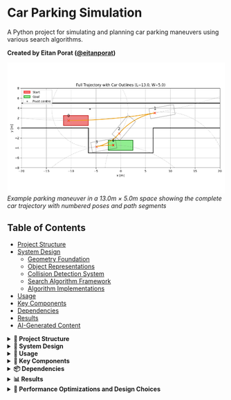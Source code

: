 # Car Parking Simulation

A Python project for simulating and planning car parking maneuvers using various search algorithms.

**Created by Eitan Porat ([@eitanporat](https://github.com/eitanporat))**

![Sample Parking Maneuver](docs/images/sample_full_3.png)
*Example parking maneuver in a 13.0m × 5.0m space showing the complete car trajectory with numbered poses and path segments*

## Table of Contents
- [Project Structure](#project-structure)
- [System Design](#system-design)
  - [Geometry Foundation](#geometry-foundation)
  - [Object Representations](#object-representations)
  - [Collision Detection System](#collision-detection-system)
  - [Search Algorithm Framework](#search-algorithm-framework)
  - [Algorithm Implementations](#algorithm-implementations)
- [Usage](#usage)
- [Key Components](#key-components)
- [Dependencies](#dependencies)
- [Results](#results)
- [AI-Generated Content](#ai-generated-content)

<details>
<summary><strong>📁 Project Structure</strong></summary>

```
car_project/
├── src/
│   ├── __init__.py          # Main package exports
│   ├── core/                # Core data structures and utilities
│   │   ├── __init__.py
│   │   ├── action.py        # Action definitions (straight, rotate)
│   │   ├── car.py           # Car geometry and kinematics
│   │   ├── direction.py     # Direction enum (LEFT, RIGHT)
│   │   ├── node.py          # Search node for algorithms
│   │   ├── parking_space.py # Parking space definition
│   │   ├── path.py          # Path representation (straight/arc segments)
│   │   └── point.py         # 2D point geometry
│   ├── algorithms/          # Parking algorithms
│   │   ├── __init__.py
│   │   ├── bfs_base.py      # Base class for parking search
│   │   ├── bfs_parking.py   # BFS parking planner
│   │   ├── bidir_bfs_parking.py # Bidirectional BFS parking
│   │   ├── heuristic.py     # Heuristic functions
│   │   └── parallel_parking.py # Parallel parking algorithm
│   ├── tests/               # Test files
│   │   ├── __init__.py
│   │   ├── bfs_test.py      # BFS algorithm tests
│   │   ├── bfs_reference_test.py # Reference BFS tests
│   │   ├── heuristic_bidir_test.py # Bidirectional heuristic tests
│   │   └── heuristic_test.py # Heuristic function tests
│   └── utils/               # Utility functions
│       ├── __init__.py
│       └── plot_utils.py    # Plotting utilities
├── car_env/                 # Python virtual environment
└── README.md               # This file
```
</details>

<details>
<summary><strong>🔧 System Design</strong></summary>

### Geometry Foundation

The system is built upon a geometric foundation that abstracts 2D space and motion:

**Point Class**: The fundamental abstraction representing a 2D vector with geometric operations:
- `angle()`: Returns the angle of the vector from the origin
- `rotate(angle)`: Rotates the point around the origin by a given angle
- `norm()`: Returns the Euclidean norm (magnitude) of the vector
- Standard vector operations: addition, subtraction, scalar multiplication

**PathPart Abstraction**: An abstract base class representing geometric path segments that can be:
- **StraightPart**: A straight line segment between two points
- **ArcPart**: A circular arc parameterized by center point, radius, start angle, and sweep angle

All PathPart implementations provide:
- `intersects(other)`: Determines if two path segments intersect
- `draw(ax)`: Renders the path segment on a matplotlib Axes object

**Path Class**: A composite structure containing an ordered sequence of PathPart objects, representing complete trajectories.

### Object Representations

#### Car System

**CarSpecs**: Immutable physical specifications of a vehicle:
- `length`: Total vehicle length in meters
- `width`: Vehicle width in meters  
- `rear_axle`: Distance from rear to rear axle in meters
- `minimum_turning_radius`: Minimum radius the vehicle can turn in meters

**CarState**: Complete pose description of a car at any moment:
- `specs`: Reference to the CarSpecs object
- `orientation`: Current heading angle in radians
- `center`: Position of the car's geometric center as a Point

The car is abstractly represented as a rectangle with four corner points, computed from the center, orientation, and specifications.

**Motion Primitives**: CarState provides two fundamental motion operations:
- `straight(distance)`: Moves the car forward/backward by a specified distance
- `rotate(angle, radius, direction)`: Rotates the car around a specified radius in the given direction

Both methods return a new CarState and optionally update a Path object if provided. More abstractly, an Action object can be applied using `apply_action(action)`, which encapsulates either straight or rotate operations.

#### Parking Space Representation

Parking spaces are modeled as collections of line segments forming boundaries:

**ParkingSpace Components**:
- `start`: Reference point for the parking space
- `width`: Width of the parking space
- `length`: Length of the parking space
- `baseline_left/right`: Extension distances beyond the parking space on left/right sides
- `road_width`: Width of the road adjacent to the parking space

The parking space consists of multiple curb segments:
- Bottom curb (parking space boundary)
- Side curbs (left and right boundaries)
- Top curb (road boundary)
- Extended baseline segments

![Parking Space Diagram](docs/images/parking_diagram.png)
*Parking space diagram showing curb segments, car geometry, and key dimensions*

### Collision Detection System

The system implements a two-tier collision detection approach:

**Static Collision Detection**: Checks if the car's rectangular representation intersects with any parking space curb segments in its current position.

**Dynamic Collision Detection**: Traces the complete paths taken by all four corners of the car during a motion primitive and checks for intersections with curb segments along the entire trajectory.

**Collision Handling**: When applying actions, if a ParkingSpace is provided and either static or dynamic collision is detected, a `CollisionException` is raised, preventing the invalid motion.

**Limitation**: The current implementation only checks corner trajectories. Edge segments between corners are not explicitly checked for collisions, which could theoretically miss some edge-curb intersections.

### Search Algorithm Framework

#### State Space Discretization

Although the physical world is continuous, the search operates on a discretized state space:
- Car positions are quantized to a grid resolution
- Orientations are quantized to discrete angle steps
- States are hashed for efficient storage and lookup in hash tables

#### Action Parameterization

**Rotation Actions**: Parameterized by:
- `radius`: Turning radius (using logarithmic scale for efficient coverage)
- `direction`: LEFT or RIGHT
- `angle`: Rotation magnitude in radians

**Straight Actions**: Parameterized by:
- `magnitude`: Distance to travel (positive/negative for forward/backward)

#### Node Expansion Strategy

**Pruning Mechanisms**:
1. **Collision-based pruning**: If a motion intersects curbs, further expansion in that direction is terminated
2. **Distance-based pruning**: States beyond a threshold distance (1.5x the initial distance to goal) are pruned to focus search on relevant areas

**State Management**: 
- Visited states are stored in a hash set for O(1) lookup
- Frontier states are maintained in appropriate data structures (queue for BFS, priority queue for A*)

### Algorithm Implementations

#### Base Framework

**`_ParkingSearchBase`**: Abstract base class implementing the core search infrastructure:
- State hashing and discretization
- Goal state checking
- Path reconstruction
- Common search utilities

#### Breadth-First Search (BFS)

**Configuration Parameters**:
- `step_resolution`: Distance step size for straight motions
- `step_angle_resolution`: Angle step size for rotations  
- `max_straight`: Maximum straight-line distance
- `max_radius`: Maximum turning radius
- `max_radius_count`: Number of radius values to try
- `depth`: Maximum search depth limit
- `max_turn_sweep`: Maximum rotation angle per action
- `max_dist_ratio`: Distance pruning threshold (1.5x initial distance)

**Algorithm**: Standard BFS with depth limiting and collision-aware expansion.

**Example Usage**:
```python
from src import CarSpecs, CarState, ParkingSpace, BFSParking, ExpansionConfig, Point

specs = CarSpecs(length=5, width=2, rear_axle=1, minimum_turning_radius=7)
start = CarState(specs, 0.0, Point(-10, 2))
goal = CarState(specs, 0.0, Point(0, -2))
parking = ParkingSpace(Point(-5, 0), width=4, length=10)

config = ExpansionConfig(
    step_resolution=2.0,
    step_angle_resolution=np.deg2rad(10),
    max_straight=8.0,
    depth=4
)

planner = BFSParking(start, [goal], parking, expansion_config=config)
path, actions = planner.search()
```

#### Heuristic BFS (A* Algorithm)

**Priority Queue Strategy**: Nodes are expanded based on heuristic priority rather than FIFO order, significantly improving search efficiency.

**Heuristic Functions Tested**:

1. **Goal Distance**: Simple Euclidean distance to goal center
2. **Line Distance**: Perpendicular distance from car's midline to goal center, weighted with rear axle distance
3. **Curb Distance**: Minimum distance from car's long sides to target curb point
4. **Top Curb Distance**: Distance from car sides to the road boundary (entry point)
5. **Hybrid Heuristic**: Combines line distance (for far distances) with curb distance (for close distances), using a threshold of 5 meters

**Performance Impact**: Heuristic-guided search dramatically reduces expansion count by focusing on promising directions.

**Example**:
```python
from src.algorithms.heuristic import distance_from_curb

config = ExpansionConfig(
    step_resolution=2.0,
    depth=4,
    heuristic=distance_from_curb  # Use curb-based heuristic
)
```

#### Bidirectional BFS

**Core Insight**: Exiting a parking space is computationally easier than entering it, making bidirectional search highly effective.

**Implementation**: 
- **Forward Search**: From start state toward goal (often with no heuristic)
- **Reverse Search**: From goal state toward start (using top curb distance heuristic)
- **Meet-in-the-Middle**: Searches meet at an intermediate state, then paths are reconstructed

**Configuration Strategy**:
- Forward expansion: Lower depth (2-3), no heuristic for broad exploration
- Reverse expansion: Higher depth (3-4), top curb distance heuristic for focused search

**Example**:
```python
from src import BidirBFSParking

# Forward config: broad exploration
cfg_start = ExpansionConfig(depth=2, heuristic=None)

# Reverse config: focused search  
cfg_goal = ExpansionConfig(depth=3, heuristic=distance_from_top_curb)

planner = BidirBFSParking(
    start_state=start,
    goal_states=[goal], 
    parking_space=parking,
    config_start=cfg_start,
    config_goal=cfg_goal
)
```

</details>

<details>
<summary><strong>🚀 Usage</strong></summary>

### Basic Import

```python
from src import CarSpecs, CarState, ParkingSpace, BFSParking, ExpansionConfig, Point
import numpy as np

# Create car specifications
specs = CarSpecs(length=4.5, width=1.8, rear_axle=1.0, minimum_turning_radius=5.0)

# Create car state
start_state = CarState(specs=specs, orientation=0.0, center=Point(0, 0))
goal_state = CarState(specs=specs, orientation=0.0, center=Point(10, 0))

# Create parking space
parking = ParkingSpace(start=Point(10, 5), width=2.5, length=5.0)

# Configure the planner
expansion_config = ExpansionConfig(
    step_resolution=2.0,
    step_angle_resolution=np.deg2rad(10),
    max_radius=100.0,
    max_radius_count=5,
    max_straight=8.0,
    depth=4,
)

# Create planner and search
planner = BFSParking(
    start_state=start_state,
    goal_states=[goal_state],
    parking_space=parking,
    expansion_config=expansion_config,
    grid_resolution=2.0,
    angle_resolution=np.deg2rad(10),
)
result = planner.search()
if result:
    path, actions = result
```

### Running Tests

```bash
# Run a specific test (recommended for this structure):
python -m src.tests.bfs_test
```

</details>

<details>
<summary><strong>🔑 Key Components</strong></summary>

### Core Modules
- **Car**: Handles car geometry, kinematics, and collision detection
- **ParkingSpace**: Defines parking space boundaries and constraints
- **Path**: Represents car trajectories as sequences of straight and arc segments
- **Action**: Defines motion primitives (straight movement, rotation)

### Algorithms
- **BFSParking**: Breadth-first search parking planner
- **BidirBFSParking**: Bidirectional BFS for improved performance
- **ParallelParking**: Specialized algorithm for parallel parking scenarios

### Heuristics
- **distance_from_curb**: Distance-based heuristic for parking accuracy
- **line_distance**: Line-based heuristic for path planning
- **line_then_curb**: Hybrid heuristic combining multiple approaches

</details>

<details>
<summary><strong>📦 Dependencies</strong></summary>

- numpy
- matplotlib

</details>

<details>
<summary><strong>📊 Results</strong></summary>

### Batch Sweep Results

We conducted a comprehensive sweep of parking lot dimensions using bidirectional BFS with the following parameters:

- **Length range**: 7.0m to 20.0m (step: 2.0m)
- **Width range**: 2.0m to 7.0m (step: 1.0m)
- **Total configurations**: 36
- **Algorithm**: Bidirectional BFS (Forward depth: 2, Reverse depth: 2)
- **Car specs**: 5.0m × 2.0m, rear axle at 1.0m, minimum turning radius 7.0m

#### 📊 Sweep Statistics
- **Total Configurations**: 36
- **✅ Successful**: 22
- **❌ Failed**: 14
- **Success Rate**: 61.1%

#### 📋 Results Table

| Length \ Width | 2m | 3m | 4m | 5m | 6m | 7m |
|---|---|---|---|---|---|---|
| **7m** | ❌ 53352 states | ❌ 53694 states | ❌ 53840 states | ❌ 53922 states | ❌ 53977 states | ❌ 54015 states |
| **9m** | ✅ 57854 states | ✅ 58905 states | ✅ 60999 states | ❌ 63146 states | ❌ 63382 states | ❌ 63624 states |
| **11m** | ✅ 3319 states | ✅ 70624 states | ✅ 73922 states | ✅ 75196 states | ❌ 78460 states | ❌ 79152 states |
| **13m** | ✅ 11274 states | ✅ 17657 states | ✅ 3720 states | ✅ 91994 states | ❌ 94935 states | ❌ 96735 states |
| **15m** | ✅ 5206 states | ✅ 13089 states | ✅ 24213 states | ✅ 32023 states | ✅ 107590 states | ❌ 119156 states |
| **17m** | ✅ 1441 states | ✅ 17902 states | ✅ 21265 states | ✅ 16805 states | ✅ 19839 states | ✅ 22996 states |

#### Key Observations

1. **Feasibility Threshold**: Parking becomes feasible around length 9.0m for narrow widths (2-4m)
2. **Width Impact**: Wider parking spaces (6-7m) require longer lengths (15-17m) for successful parking
3. **Search Efficiency**: Successful paths typically require fewer visited states than failed searches
4. **Path Complexity**: Most successful paths use 4 motion parts, with some using only 3 parts for larger spaces

#### Sample Visualizations

**Full Trajectory with Car Outlines**
![Sample Full Trajectory 1](docs/images/sample_full_1.png)
*Failed parking attempt in 7.0m × 2.0m space - too small for successful parking*

![Sample Full Trajectory 2](docs/images/sample_full_2.png)
*Successful parking at feasibility threshold in 9.0m × 2.0m space*

![Sample Full Trajectory 3](docs/images/sample_full_3.png)
*Medium-sized parking space (13.0m × 5.0m) with comfortable maneuver*

![Sample Full Trajectory 4](docs/images/sample_full_4.png)
*Large, comfortable parking space (17.0m × 7.0m) with ample room*

**Rear Axle Trajectories**
![Sample Rear Axle 1](docs/images/sample_rear_1.png)
*Rear axle path for failed 7.0m × 2.0m attempt*

![Sample Rear Axle 2](docs/images/sample_rear_2.png)
*Rear axle path for threshold case 9.0m × 2.0m*

![Sample Rear Axle 3](docs/images/sample_rear_3.png)
*Rear axle path for medium space 13.0m × 5.0m*

![Sample Rear Axle 4](docs/images/sample_rear_4.png)
*Rear axle path for large space 17.0m × 7.0m*

### Running Batch Sweeps

To run your own batch sweep:

```bash
# Run with default parameters
PYTHONPATH=. python scripts/batch_bidir_bfs.py

# Customize sweep parameters
PYTHONPATH=. python scripts/batch_bidir_bfs.py \
    --length-min 8.0 --length-max 16.0 --length-step 1.0 \
    --width-min 2.5 --width-max 6.0 --width-step 0.5 \
    --fwd-depth 3 --rev-depth 3
```

Results are saved in timestamped folders with:
- Individual JSON files for each configuration
- PNG plots showing trajectories
- `config.json` with sweep parameters
- `results_table.md` with summary table

</details>

<details>
<summary><strong>🔧 Performance Optimizations and Design Choices</strong></summary>

This section details the key design decisions and performance optimizations implemented in the system.

### Performance Optimizations

**Road Boundary Addition**: Including the top curb segment (road boundary) significantly improves search performance by providing better spatial constraints.

**Grid Resolution Impact**: 
- Too coarse grids can cause reconstruction failures in bidirectional search
- Fine grids improve accuracy but increase computational cost
- Optimal resolution balances accuracy with performance

**Heuristic Selection**: Different heuristics perform better for different scenarios:
- Line distance works well for long-range navigation
- Curb distance excels for precise parking maneuvers
- Hybrid approaches provide robust performance across scenarios

## Design Choices and Rationale

### Geometric Abstraction Decisions

**PathPart Hierarchy**:
- **Choice**: Used abstract base class with StraightPart and ArcPart implementations
- **Rationale**: This design allows for extensibility (future path types like splines) while providing a unified interface for intersection testing and visualization. The abstraction enables polymorphic behavior without complex type checking.

**Rectangle Car Representation**:
- **Choice**: Represented cars as rectangles rather than more complex shapes
- **Rationale**: Balances computational efficiency with sufficient accuracy for parking scenarios. While real cars have curved edges, the rectangular approximation captures the essential geometric constraints for collision detection and path planning.

### State Management Architecture

**Immutable CarSpecs**:
- **Choice**: Made CarSpecs immutable using `@dataclass(frozen=True)`
- **Rationale**: Vehicle specifications don't change during operation, and immutability prevents accidental modifications and enables safe sharing across multiple CarState instances.

**Functional State Updates**:
- **Choice**: Motion primitives return new CarState instances rather than modifying existing ones
- **Rationale**: Enables easy state history tracking, simplifies debugging, and prevents side effects that could corrupt search state. This functional approach aligns well with the search algorithm's need to explore multiple state trajectories.

**Action Abstraction**:
- **Choice**: Created Action class to encapsulate motion primitives
- **Rationale**: Provides a uniform interface for both straight and rotate operations, enables action reversal for bidirectional search, and makes the search algorithm independent of specific motion implementations.

### Collision Detection Strategy

**Two-Tier Collision Detection**:
- **Choice**: Implemented both static and dynamic collision checking
- **Rationale**: Static detection catches immediate collisions, while dynamic detection prevents invalid trajectories. This dual approach ensures safety without excessive computational overhead.

**Corner-Only Trajectory Checking**:
- **Choice**: Only check corner trajectories for dynamic collision detection
- **Rationale**: While theoretically incomplete, this approach captures the vast majority of collision scenarios with significantly reduced computational complexity. The trade-off between completeness and performance was deemed acceptable for this application.

**Exception-Based Collision Handling**:
- **Choice**: Raise CollisionException rather than returning boolean collision status
- **Rationale**: Forces explicit handling of collision scenarios and prevents silent failures. This design choice makes collision handling more robust and debuggable.

### Search Algorithm Design

**Discretization Strategy**:
- **Choice**: Discretize continuous state space using grid resolution and angle quantization
- **Rationale**: Enables finite search spaces and efficient state hashing. While this introduces approximation error, the resolution can be tuned to balance accuracy with computational feasibility.

**Logarithmic Radius Sampling**:
- **Choice**: Use geometric progression for turning radius values
- **Rationale**: Provides better coverage of the radius space with fewer samples. Small radius changes have larger effects on trajectory than large radius changes, making logarithmic sampling more efficient than linear sampling.

**Hash-Based State Storage**:
- **Choice**: Use hash tables for visited state tracking
- **Rationale**: Provides O(1) average case lookup and insertion, essential for handling large search spaces efficiently. The discretization enables reliable hashing of continuous state values.

### Algorithm Selection Rationale

**BFS as Foundation**:
- **Choice**: Started with breadth-first search as the base algorithm
- **Rationale**: BFS guarantees optimality (shortest path) and provides a clear baseline for performance comparison. Its simplicity makes it easier to debug and extend.

**Heuristic Integration**:
- **Choice**: Added heuristic guidance while maintaining depth limiting
- **Rationale**: Heuristics dramatically improve search efficiency without sacrificing the safety guarantees of depth limiting. The combination provides the benefits of A* with additional safety constraints.

**Bidirectional Search**:
- **Choice**: Implemented bidirectional BFS as the final approach
- **Rationale**: Leverages the asymmetric difficulty of entering vs. exiting parking spaces. The "meet-in-the-middle" approach reduces the effective search depth and often finds solutions faster than unidirectional search.

### Configuration Management

**ExpansionConfig Pattern**:
- **Choice**: Centralized configuration in ExpansionConfig dataclass
- **Rationale**: Provides a clean interface for algorithm parameterization, enables easy experimentation with different parameter combinations, and separates configuration from algorithm logic.

**Separate Forward/Reverse Configs**:
- **Choice**: Allow different configurations for bidirectional search directions
- **Rationale**: Enables optimization of each search direction based on its specific characteristics. Forward search benefits from broad exploration, while reverse search benefits from focused heuristics.

### Performance Optimization Decisions

**Road Boundary Inclusion**:
- **Choice**: Include top curb segment in parking space representation
- **Rationale**: Provides additional spatial constraints that guide search more effectively. This simple addition significantly improves search performance without major architectural changes.

**Distance-Based Pruning**:
- **Choice**: Prune states beyond 1.5x initial goal distance
- **Rationale**: Focuses search on relevant areas while maintaining a reasonable safety margin. This heuristic pruning reduces search space without sacrificing solution quality in most cases.

**Grid Resolution Tuning**:
- **Choice**: Make grid resolution configurable rather than fixed
- **Rationale**: Different scenarios require different accuracy levels. Fine grids improve solution quality but increase computation time, while coarse grids are faster but may miss solutions in complex scenarios.

</details>